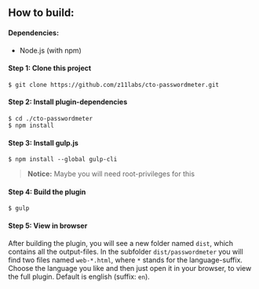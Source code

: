## How to build:

#### Dependencies:
* Node.js (with npm)

#### Step 1: Clone this project
```
$ git clone https://github.com/z11labs/cto-passwordmeter.git
```

#### Step 2: Install plugin-dependencies
```
$ cd ./cto-passwordmeter
$ npm install
```

#### Step 3: Install gulp.js
```
$ npm install --global gulp-cli
```
> **Notice:** Maybe you will need root-privileges for this

#### Step 4: Build the plugin
```
$ gulp
```

#### Step 5: View in browser
After building the plugin, you will see a new folder named `dist`, which contains all the output-files. 
In the subfolder `dist/passwordmeter` you will find two files named `web-*.html`, where `*` stands for the language-suffix. 
Choose the language you like and then just open it in your browser, to view the full plugin. Default is english (suffix: `en`).
